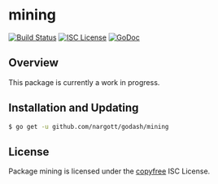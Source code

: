 mining
======

[![Build Status](http://img.shields.io/travis/nargott/godash.svg)](https://travis-ci.org/nargott/godash)
[![ISC License](http://img.shields.io/badge/license-ISC-blue.svg)](http://copyfree.org)
[![GoDoc](https://img.shields.io/badge/godoc-reference-blue.svg)](http://godoc.org/github.com/nargott/godash/mining)

## Overview

This package is currently a work in progress.

## Installation and Updating

```bash
$ go get -u github.com/nargott/godash/mining
```

## License

Package mining is licensed under the [copyfree](http://copyfree.org) ISC
License.
